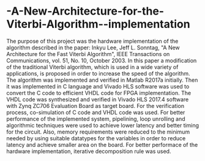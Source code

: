 # -A-New-Architecture-for-the-Viterbi-Algorithm--implementation

The purpose of this project was the hardware implementation of the algorithm described in the paper:
Inkyu Lee, Jeff L. Sonntag, "A New Architecture for the Fast Viterbi Algorithm", IEEE Transactions on Communications, vol. 51, No. 10, October 2003.
In this paper a modification of the traditional Viterbi algorithm, which is used in a wide variety of applications, is proposed in order to increase the speed of the algorithm.
The algorithm was implemented and verified in Matlab R2017a initially. Then it was implemented in C language and Vivado HLS software was used to convert the C code to efficient VHDL code for FPGA implementation. The VHDL code was synthesized and verified in Vivado HLS 2017.4 software with Zynq ZC706 Evaluation Board as target board. For the verification process, co-simulation of C code and VHDL code was used. For better performance of the implemented system, pipelining, loop unrolling and algorithmic techniques were used to achieve lower latency and better timing for the circuit. Also, memory requirements were reduced to the minimum needed by using suitable datatypes for the variables in order to reduce latency and achieve smaller area on the board. For better performace of the hardware implementation, iterative decomposition rule was used. 
